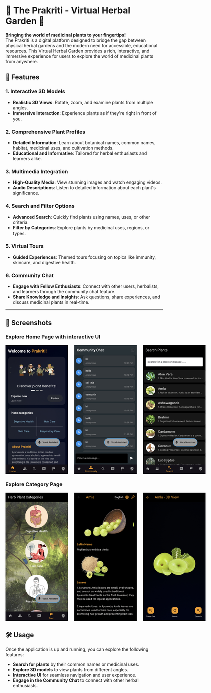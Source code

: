# 🌿 The Prakriti - Virtual Herbal Garden 🌿

**Bringing the world of medicinal plants to your fingertips!**  
The Prakriti is a digital platform designed to bridge the gap between physical herbal gardens and the modern need for accessible, educational resources. This Virtual Herbal Garden provides a rich, interactive, and immersive experience for users to explore the world of medicinal plants from anywhere.

## 🌟 Features

### **1. Interactive 3D Models**
- **Realistic 3D Views**: Rotate, zoom, and examine plants from multiple angles.
- **Immersive Interaction**: Experience plants as if they're right in front of you.

### **2. Comprehensive Plant Profiles**
- **Detailed Information**: Learn about botanical names, common names, habitat, medicinal uses, and cultivation methods.
- **Educational and Informative**: Tailored for herbal enthusiasts and learners alike.

### **3. Multimedia Integration**
- **High-Quality Media**: View stunning images and watch engaging videos.
- **Audio Descriptions**: Listen to detailed information about each plant's significance.

### **4. Search and Filter Options**
- **Advanced Search**: Quickly find plants using names, uses, or other criteria.
- **Filter by Categories**: Explore plants by medicinal uses, regions, or types.

### **5. Virtual Tours**
- **Guided Experiences**: Themed tours focusing on topics like immunity, skincare, and digestive health.

### **6. Community Chat**
- **Engage with Fellow Enthusiasts**: Connect with other users, herbalists, and learners through the community chat feature.
- **Share Knowledge and Insights**: Ask questions, share experiences, and discuss medicinal plants in real-time.

---
## 📸 Screenshots

### **Explore Home Page with interactive UI**
<div style="display: flex; justify-content: space-around;">
  <img src="assets/home.jpg" width="200" style="margin-right: 20px;" />
  <img src="assets/community.jpg" width="200" style="margin-right: 20px;" />
  <img src="assets/search.jpg" width="200" />
</div>


### **Explore Category Page**
<div style="display: flex; justify-content: space-around;">
  <img src="assets/cat.jpg" width="200" style="margin-right: 20px;" />
  <img src="assets/plant_detail.jpg" width="200" style="margin-right: 20px;" />
  <img src="assets/3d.jpg" width="200" />
</div>


## 🛠 Usage

Once the application is up and running, you can explore the following features:

- **Search for plants** by their common names or medicinal uses.
- **Explore 3D models** to view plants from different angles.
- **Interactive UI** for seamless navigation and user experience.
- **Engage in the Community Chat** to connect with other herbal enthusiasts.


